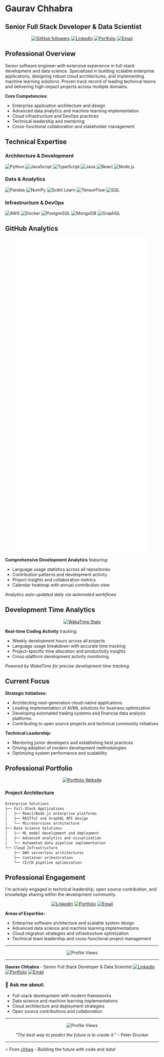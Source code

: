 # Gaurav Chhabra
## Senior Full Stack Developer & Data Scientist

<div align="center">
  
[![GitHub followers](https://img.shields.io/github/followers/chhag?style=social)](https://github.com/chhag)
[![LinkedIn](https://img.shields.io/badge/-LinkedIn-0077B5?style=flat&logo=linkedin&logoColor=white)](https://ca.linkedin.com/in/gauchh)
[![Portfolio](https://img.shields.io/badge/-Portfolio-FF7139?style=flat&logo=Firefox-Browser&logoColor=white)](https://chhag.github.io)
[![Email](https://img.shields.io/badge/-Email-D14836?style=flat&logo=gmail&logoColor=white)](mailto:gaurav.chhabra@gmail.com)

</div>

## Professional Overview

Senior software engineer with extensive experience in full-stack development and data science. Specialized in building scalable enterprise applications, designing robust cloud architectures, and implementing machine learning solutions. Proven track record of leading technical teams and delivering high-impact projects across multiple domains.

**Core Competencies:**
- Enterprise application architecture and design
- Advanced data analytics and machine learning implementation  
- Cloud infrastructure and DevOps practices
- Technical leadership and mentoring
- Cross-functional collaboration and stakeholder management

## Technical Expertise

### Architecture & Development
![Python](https://img.shields.io/badge/-Python-3776AB?style=flat&logo=python&logoColor=white)
![JavaScript](https://img.shields.io/badge/-JavaScript-F7DF1E?style=flat&logo=javascript&logoColor=black)
![TypeScript](https://img.shields.io/badge/-TypeScript-3178C6?style=flat&logo=typescript&logoColor=white)
![Java](https://img.shields.io/badge/-Java-007396?style=flat&logo=java&logoColor=white)
![React](https://img.shields.io/badge/-React-61DAFB?style=flat&logo=react&logoColor=white)
![Node.js](https://img.shields.io/badge/-Node.js-339933?style=flat&logo=node.js&logoColor=white)

### Data & Analytics
![Pandas](https://img.shields.io/badge/-Pandas-150458?style=flat&logo=pandas&logoColor=white)
![NumPy](https://img.shields.io/badge/-NumPy-013243?style=flat&logo=numpy&logoColor=white)
![Scikit Learn](https://img.shields.io/badge/-Scikit%20Learn-F7931E?style=flat&logo=scikit-learn&logoColor=white)
![TensorFlow](https://img.shields.io/badge/-TensorFlow-FF6F00?style=flat&logo=tensorflow&logoColor=white)
![SQL](https://img.shields.io/badge/-SQL-4479A1?style=flat&logo=mysql&logoColor=white)

### Infrastructure & DevOps
![AWS](https://img.shields.io/badge/-AWS-232F3E?style=flat&logo=amazon-aws&logoColor=white)
![Docker](https://img.shields.io/badge/-Docker-2496ED?style=flat&logo=docker&logoColor=white)
![PostgreSQL](https://img.shields.io/badge/-PostgreSQL-336791?style=flat&logo=postgresql&logoColor=white)
![MongoDB](https://img.shields.io/badge/-MongoDB-47A248?style=flat&logo=mongodb&logoColor=white)
![GraphQL](https://img.shields.io/badge/-GraphQL-E10098?style=flat&logo=graphql&logoColor=white)

## GitHub Analytics

<div align="center">

![Metrics](https://github.com/chhag/chhag/blob/main/github-metrics.svg)

</div>

**Comprehensive Development Analytics** featuring:
- Language usage statistics across all repositories
- Contribution patterns and development activity
- Project insights and collaboration metrics
- Calendar heatmap with annual contribution view

*Analytics auto-updated daily via automated workflows*

## Development Time Analytics

<div align="center">

[![WakaTime Stats](https://github-readme-stats.vercel.app/api/wakatime?username=@chhag&theme=algolia&layout=compact)](https://wakatime.com/@chhag)

</div>

**Real-time Coding Activity** tracking:
- Weekly development hours across all projects
- Language usage breakdown with accurate time tracking
- Project-specific time allocation and productivity insights
- Cross-platform development activity monitoring

*Powered by WakaTime for precise development time tracking*

## Current Focus

**Strategic Initiatives:**
- Architecting next-generation cloud-native applications
- Leading implementation of AI/ML solutions for business optimization
- Developing automated trading systems and financial data analysis platforms
- Contributing to open source projects and technical community initiatives

**Technical Leadership:**
- Mentoring junior developers and establishing best practices
- Driving adoption of modern development methodologies
- Optimizing system performance and scalability

## Professional Portfolio

<div align="center">

[![Portfolio Website](https://img.shields.io/badge/-View%20Portfolio-FF7139?style=for-the-badge&logo=Firefox-Browser&logoColor=white)](https://chhag.github.io)

</div>

### Project Architecture

```
Enterprise Solutions
├── Full-Stack Applications
│   ├── React/Node.js enterprise platforms
│   ├── RESTful and GraphQL API design
│   └── Microservices architecture
├── Data Science Solutions  
│   ├── ML model development and deployment
│   ├── Advanced analytics and visualization
│   └── Automated data pipeline implementation
└── Cloud Infrastructure
    ├── AWS serverless architectures
    ├── Container orchestration
    └── CI/CD pipeline optimization
```

## Professional Engagement

I'm actively engaged in technical leadership, open source contribution, and knowledge sharing within the development community.

<div align="center">

[![LinkedIn](https://img.shields.io/badge/LinkedIn-0077B5?style=for-the-badge&logo=linkedin&logoColor=white)](https://ca.linkedin.com/in/gauchh)
[![Portfolio](https://img.shields.io/badge/Portfolio-FF7139?style=for-the-badge&logo=Firefox-Browser&logoColor=white)](https://chhag.github.io)
[![Email](https://img.shields.io/badge/Email-D14836?style=for-the-badge&logo=gmail&logoColor=white)](mailto:gaurav.chhabra@gmail.com)

</div>

**Areas of Expertise:**
- Enterprise software architecture and scalable system design
- Advanced data science and machine learning implementations  
- Cloud migration strategies and infrastructure optimization
- Technical team leadership and cross-functional project management

---

<div align="center">

![Profile Views](https://komarev.com/ghpvc/?username=chhag&color=brightgreen&style=for-the-badge)

</div>

---

**Gaurav Chhabra** - Senior Full Stack Developer & Data Scientist
[![LinkedIn](https://img.shields.io/badge/LinkedIn-0077B5?style=for-the-badge&logo=linkedin&logoColor=white)](https://ca.linkedin.com/in/gauchh)
[![Portfolio](https://img.shields.io/badge/Portfolio-FF7139?style=for-the-badge&logo=Firefox-Browser&logoColor=white)](https://chhag.github.io)
[![Email](https://img.shields.io/badge/Email-D14836?style=for-the-badge&logo=gmail&logoColor=white)](mailto:gaurav.chhabra@gmail.com)

</div>

### 💬 Ask me about:
- Full-stack development with modern frameworks
- Data science and machine learning implementations
- Cloud architecture and deployment strategies
- Open source contributions and collaboration

---

<div align="center">

![Profile Views](https://komarev.com/ghpvc/?username=chhag&color=brightgreen&style=for-the-badge)

*"The best way to predict the future is to create it."* – Peter Drucker

</div>

---

⭐️ From [chhag](https://github.com/chhag) - Building the future with code and data!
